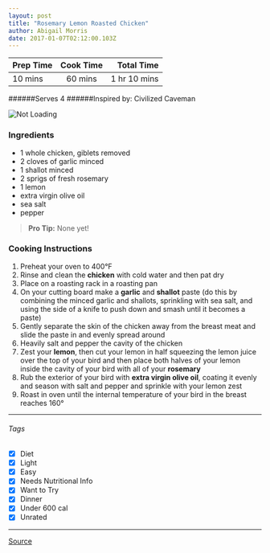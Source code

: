 ```yaml
---
layout: post
title: "Rosemary Lemon Roasted Chicken"
author: Abigail Morris
date: 2017-01-07T02:12:00.103Z
---
```


| Prep Time  | Cook Time    | Total Time  |
| ---------- |:------------:| -----------:|
| 10 mins    | 60 mins      | 1 hr 10 mins     |


######Serves 4
######Inspired by: Civilized Caveman

![Not Loading](http://i.imgur.com/EZqqPxvl.png)

### Ingredients

* 1 whole chicken, giblets removed
* 2 cloves of garlic minced
* 1 shallot minced
* 2 sprigs of fresh rosemary
* 1 lemon
* extra virgin olive oil
* sea salt
* pepper

> **Pro Tip:** None yet!

### Cooking Instructions

1. Preheat your oven to 400°F
2. Rinse and clean the **chicken** with cold water and then pat dry
3. Place on a roasting rack in a roasting pan
4. On your cutting board make a **garlic** and **shallot** paste (do this by combining the minced garlic and shallots, sprinkling with sea salt, and using the side of a knife to push down and smash until it becomes a paste)
5. Gently separate the skin of the chicken away from the breast meat and slide the paste in and evenly spread around
6. Heavily salt and pepper the cavity of the chicken
7. Zest your **lemon**, then cut your lemon in half squeezing the lemon juice over the top of your bird and then place both halves of your lemon inside the cavity of your bird with all of your **rosemary**
8. Rub the exterior of your bird with **extra virgin olive oil**, coating it evenly and season with salt and pepper and sprinkle with your lemon zest
9. Roast in oven until the internal temperature of your bird in the breast reaches 160°


---

###### Tags
- [x] Diet
- [x] Light
- [x] Easy
- [x] Needs Nutritional Info
- [x] Want to Try
- [x] Dinner
- [x] Under 600 cal
- [x] Unrated

---

[Source](http://civilizedcavemancooking.com/recipes/poultry/rosemary-lemon-roasted-chicken/)

